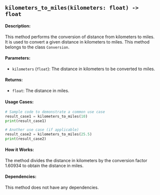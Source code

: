 ## `kilometers_to_miles(kilometers: float) -> float`

#### Description:
This method performs the conversion of distance from kilometers to miles. It is used to convert a given distance in kilometers to miles. This method belongs to the class `Conversion`.

#### Parameters:
- `kilometers` (`float`): The distance in kilometers to be converted to miles.

#### Returns:
- `float`: The distance in miles.

#### Usage Cases:

```python
# Sample code to demonstrate a common use case
result_case1 = kilometers_to_miles(10)
print(result_case1)

# Another use case (if applicable)
result_case2 = kilometers_to_miles(25.5)
print(result_case2)
```

#### How it Works:
The method divides the distance in kilometers by the conversion factor 1.60934 to obtain the distance in miles.

#### Dependencies:
This method does not have any dependencies.